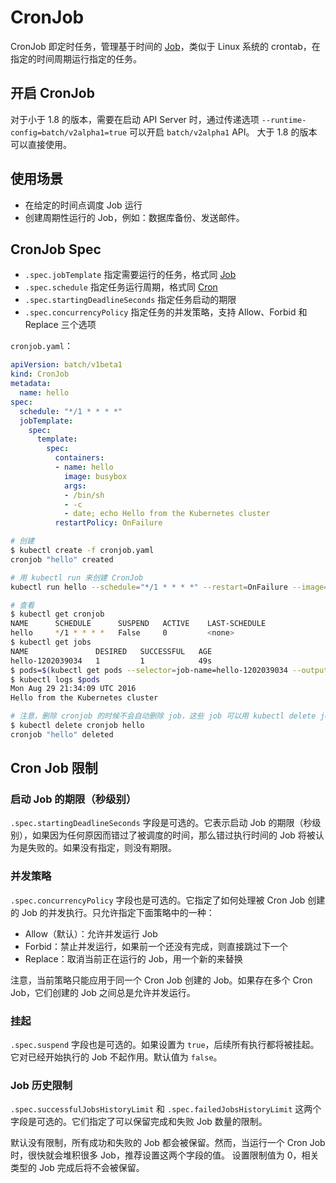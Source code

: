 # CronJob
CronJob 即定时任务，管理基于时间的 [Job](./job.md)，类似于 Linux 系统的 crontab，在指定的时间周期运行指定的任务。

## 开启 CronJob

对于小于 1.8 的版本，需要在启动 API Server 时，通过传递选项 `--runtime-config=batch/v2alpha1=true` 可以开启 `batch/v2alpha1` API。
大于 1.8 的版本可以直接使用。

## 使用场景
- 在给定的时间点调度 Job 运行
- 创建周期性运行的 Job，例如：数据库备份、发送邮件。

## CronJob Spec
- `.spec.jobTemplate` 指定需要运行的任务，格式同 [Job](./job.md)
- `.spec.schedule` 指定任务运行周期，格式同 [Cron](https://en.wikipedia.org/wiki/Cron)
- `.spec.startingDeadlineSeconds` 指定任务启动的期限
- `.spec.concurrencyPolicy` 指定任务的并发策略，支持 Allow、Forbid 和 Replace 三个选项

`cronjob.yaml`：
```yml
apiVersion: batch/v1beta1
kind: CronJob
metadata:
  name: hello
spec:
  schedule: "*/1 * * * *"
  jobTemplate:
    spec:
      template:
        spec:
          containers:
          - name: hello
            image: busybox
            args:
            - /bin/sh
            - -c
            - date; echo Hello from the Kubernetes cluster
          restartPolicy: OnFailure
```

```sh
# 创建
$ kubectl create -f cronjob.yaml
cronjob "hello" created

# 用 kubectl run 来创建 CronJob
kubectl run hello --schedule="*/1 * * * *" --restart=OnFailure --image=busybox -- /bin/sh -c "date; echo Hello from the Kubernetes cluster"

# 查看
$ kubectl get cronjob
NAME      SCHEDULE      SUSPEND   ACTIVE    LAST-SCHEDULE
hello     */1 * * * *   False     0         <none>
$ kubectl get jobs
NAME               DESIRED   SUCCESSFUL   AGE
hello-1202039034   1         1            49s
$ pods=$(kubectl get pods --selector=job-name=hello-1202039034 --output=jsonpath={.items..metadata.name} -a)
$ kubectl logs $pods
Mon Aug 29 21:34:09 UTC 2016
Hello from the Kubernetes cluster

# 注意，删除 cronjob 的时候不会自动删除 job，这些 job 可以用 kubectl delete job 来删除
$ kubectl delete cronjob hello
cronjob "hello" deleted
```

## Cron Job 限制

### 启动 Job 的期限（秒级别）
`.spec.startingDeadlineSeconds` 字段是可选的。它表示启动 Job 的期限（秒级别），如果因为任何原因而错过了被调度的时间，那么错过执行时间的 Job 将被认为是失败的。如果没有指定，则没有期限。

### 并发策略
`.spec.concurrencyPolicy` 字段也是可选的。它指定了如何处理被 Cron Job 创建的 Job 的并发执行。只允许指定下面策略中的一种：

- Allow（默认）：允许并发运行 Job
- Forbid：禁止并发运行，如果前一个还没有完成，则直接跳过下一个
- Replace：取消当前正在运行的 Job，用一个新的来替换

注意，当前策略只能应用于同一个 Cron Job 创建的 Job。如果存在多个 Cron Job，它们创建的 Job 之间总是允许并发运行。

### 挂起
`.spec.suspend` 字段也是可选的。如果设置为 `true`，后续所有执行都将被挂起。它对已经开始执行的 Job 不起作用。默认值为 `false`。

### Job 历史限制

`.spec.successfulJobsHistoryLimit` 和 `.spec.failedJobsHistoryLimit` 这两个字段是可选的。它们指定了可以保留完成和失败 Job 数量的限制。

默认没有限制，所有成功和失败的 Job 都会被保留。然而，当运行一个 Cron Job 时，很快就会堆积很多 Job，推荐设置这两个字段的值。
设置限制值为 0，相关类型的 Job 完成后将不会被保留。
